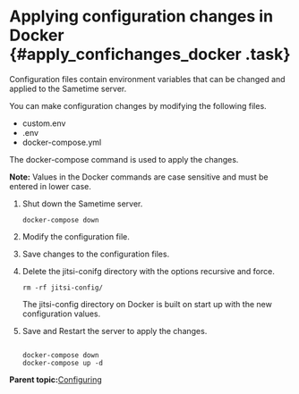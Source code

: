 # Applying configuration changes in Docker {#apply_confichanges_docker .task}

Configuration files contain environment variables that can be changed and applied to the Sametime server.

You can make configuration changes by modifying the following files.

-   custom.env
-   .env
-   docker-compose.yml

The docker-compose command is used to apply the changes.

**Note:** Values in the Docker commands are case sensitive and must be entered in lower case.

1.  Shut down the Sametime server.

    ``` {#codeblock_rxs_k2h_15b}
    docker-compose down
    
    ```

2.  Modify the configuration file.

3.  Save changes to the configuration files.

4.  Delete the jitsi-conifg directory with the options recursive and force.

    ```
    rm -rf jitsi-config/
    ```

    The jitsi-config directory on Docker is built on start up with the new configuration values.

5.  Save and Restart the server to apply the changes.

    ``` {#codeblock_emt_4kk_mvb}
    
    docker-compose down 
    docker-compose up -d
    ```


**Parent topic:**[Configuring](configuring.md)

